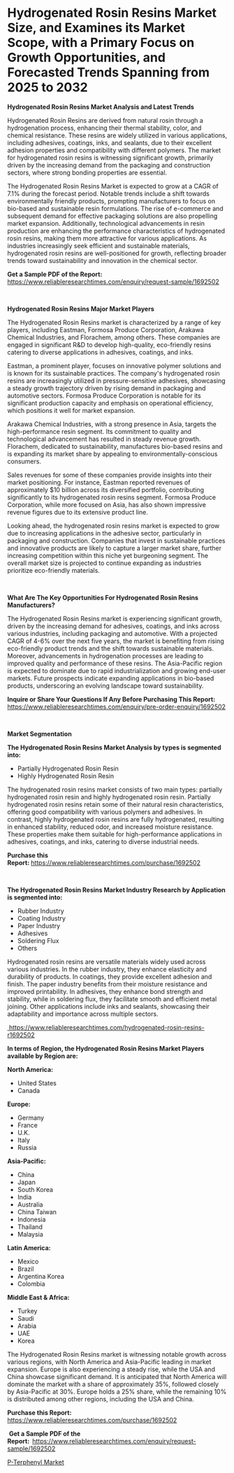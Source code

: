 <p><h1>Hydrogenated Rosin Resins Market Size, and Examines its Market Scope, with a Primary Focus on Growth Opportunities, and Forecasted Trends Spanning from 2025 to 2032</h1></p><p><strong>Hydrogenated Rosin Resins Market Analysis and Latest Trends</strong></p>
<p><p>Hydrogenated Rosin Resins are derived from natural rosin through a hydrogenation process, enhancing their thermal stability, color, and chemical resistance. These resins are widely utilized in various applications, including adhesives, coatings, inks, and sealants, due to their excellent adhesion properties and compatibility with different polymers. The market for hydrogenated rosin resins is witnessing significant growth, primarily driven by the increasing demand from the packaging and construction sectors, where strong bonding properties are essential.</p><p>The Hydrogenated Rosin Resins Market is expected to grow at a CAGR of 7.1% during the forecast period. Notable trends include a shift towards environmentally friendly products, prompting manufacturers to focus on bio-based and sustainable resin formulations. The rise of e-commerce and subsequent demand for effective packaging solutions are also propelling market expansion. Additionally, technological advancements in resin production are enhancing the performance characteristics of hydrogenated rosin resins, making them more attractive for various applications. As industries increasingly seek efficient and sustainable materials, hydrogenated rosin resins are well-positioned for growth, reflecting broader trends toward sustainability and innovation in the chemical sector.</p></p>
<p><strong>Get a Sample PDF of the Report:&nbsp;</strong> <a href="https://www.reliableresearchtimes.com/enquiry/request-sample/1692502?utm_campaign=3063&utm_medium=2&utm_source=Github&utm_content=ia&utm_term=27032025&utm_id=hydrogenated-rosin-resins">https://www.reliableresearchtimes.com/enquiry/request-sample/1692502</a></p>
<p>&nbsp;</p>
<p><strong>Hydrogenated Rosin Resins Major Market Players</strong></p>
<p><p>The Hydrogenated Rosin Resins market is characterized by a range of key players, including Eastman, Formosa Produce Corporation, Arakawa Chemical Industries, and Florachem, among others. These companies are engaged in significant R&D to develop high-quality, eco-friendly resins catering to diverse applications in adhesives, coatings, and inks.</p><p>Eastman, a prominent player, focuses on innovative polymer solutions and is known for its sustainable practices. The company's hydrogenated rosin resins are increasingly utilized in pressure-sensitive adhesives, showcasing a steady growth trajectory driven by rising demand in packaging and automotive sectors. Formosa Produce Corporation is notable for its significant production capacity and emphasis on operational efficiency, which positions it well for market expansion.</p><p>Arakawa Chemical Industries, with a strong presence in Asia, targets the high-performance resin segment. Its commitment to quality and technological advancement has resulted in steady revenue growth. Florachem, dedicated to sustainability, manufactures bio-based resins and is expanding its market share by appealing to environmentally-conscious consumers.</p><p>Sales revenues for some of these companies provide insights into their market positioning. For instance, Eastman reported revenues of approximately $10 billion across its diversified portfolio, contributing significantly to its hydrogenated rosin resins segment. Formosa Produce Corporation, while more focused on Asia, has also shown impressive revenue figures due to its extensive product line.</p><p>Looking ahead, the hydrogenated rosin resins market is expected to grow due to increasing applications in the adhesive sector, particularly in packaging and construction. Companies that invest in sustainable practices and innovative products are likely to capture a larger market share, further increasing competition within this niche yet burgeoning segment. The overall market size is projected to continue expanding as industries prioritize eco-friendly materials.</p></p>
<p>&nbsp;</p>
<p><strong>What Are The Key Opportunities For Hydrogenated Rosin Resins Manufacturers?</strong></p>
<p><p>The Hydrogenated Rosin Resins market is experiencing significant growth, driven by the increasing demand for adhesives, coatings, and inks across various industries, including packaging and automotive. With a projected CAGR of 4-6% over the next five years, the market is benefiting from rising eco-friendly product trends and the shift towards sustainable materials. Moreover, advancements in hydrogenation processes are leading to improved quality and performance of these resins. The Asia-Pacific region is expected to dominate due to rapid industrialization and growing end-user markets. Future prospects indicate expanding applications in bio-based products, underscoring an evolving landscape toward sustainability.</p></p>
<p><strong>Inquire or Share Your Questions If Any Before Purchasing This Report:</strong> <a href="https://www.reliableresearchtimes.com/enquiry/pre-order-enquiry/1692502?utm_campaign=3063&utm_medium=2&utm_source=Github&utm_content=ia&utm_term=27032025&utm_id=hydrogenated-rosin-resins">https://www.reliableresearchtimes.com/enquiry/pre-order-enquiry/1692502</a></p>
<p>&nbsp;</p>
<p><strong>Market Segmentation</strong></p>
<p><strong>The Hydrogenated Rosin Resins Market Analysis by types is segmented into:</strong></p>
<p><ul><li>Partially Hydrogenated Rosin Resin</li><li>Highly Hydrogenated Rosin Resin</li></ul></p>
<p><p>The hydrogenated rosin resins market consists of two main types: partially hydrogenated rosin resin and highly hydrogenated rosin resin. Partially hydrogenated rosin resins retain some of their natural resin characteristics, offering good compatibility with various polymers and adhesives. In contrast, highly hydrogenated rosin resins are fully hydrogenated, resulting in enhanced stability, reduced odor, and increased moisture resistance. These properties make them suitable for high-performance applications in adhesives, coatings, and inks, catering to diverse industrial needs.</p></p>
<p><strong>Purchase this Report:&nbsp;</strong><a href="https://www.reliableresearchtimes.com/purchase/1692502?utm_campaign=3063&utm_medium=2&utm_source=Github&utm_content=ia&utm_term=27032025&utm_id=hydrogenated-rosin-resins">https://www.reliableresearchtimes.com/purchase/1692502</a></p>
<p>&nbsp;</p>
<p><strong>The Hydrogenated Rosin Resins Market Industry Research by Application is segmented into:</strong></p>
<p><ul><li>Rubber Industry</li><li>Coating Industry</li><li>Paper Industry</li><li>Adhesives</li><li>Soldering Flux</li><li>Others</li></ul></p>
<p><p>Hydrogenated rosin resins are versatile materials widely used across various industries. In the rubber industry, they enhance elasticity and durability of products. In coatings, they provide excellent adhesion and finish. The paper industry benefits from their moisture resistance and improved printability. In adhesives, they enhance bond strength and stability, while in soldering flux, they facilitate smooth and efficient metal joining. Other applications include inks and sealants, showcasing their adaptability and importance across multiple sectors.</p></p>
<p><a href="https://www.reliableresearchtimes.com/hydrogenated-rosin-resins-r1692502?utm_campaign=3063&utm_medium=2&utm_source=Github&utm_content=ia&utm_term=27032025&utm_id=hydrogenated-rosin-resins">&nbsp;https://www.reliableresearchtimes.com/hydrogenated-rosin-resins-r1692502</a></p>
<p><strong>In terms of Region, the Hydrogenated Rosin Resins Market Players available by Region are:</strong></p>
<p>
    <p> <strong> North America: </strong>
        <ul>
            <li>United States</li>
            <li>Canada</li>
        </ul>
        </p> 
    <p> <strong> Europe: </strong>
        <ul>
            <li>Germany</li>
            <li>France</li>
            <li>U.K.</li>
            <li>Italy</li>
            <li>Russia</li>
        </ul>
        </p> 
    <p> <strong> Asia-Pacific: </strong>
        <ul>
            <li>China</li>
            <li>Japan</li>
            <li>South Korea</li>
            <li>India</li>
            <li>Australia</li>
            <li>China Taiwan</li>
            <li>Indonesia</li>
            <li>Thailand</li>
            <li>Malaysia</li>
        </ul>
        </p> 
    <p> <strong> Latin America: </strong>
        <ul>
            <li>Mexico</li>
            <li>Brazil</li>
            <li>Argentina Korea</li>
            <li>Colombia</li>
        </ul>
        </p> 
    <p> <strong> Middle East & Africa: </strong>
        <ul>
            <li>Turkey</li>
            <li>Saudi</li>
            <li>Arabia</li>
            <li>UAE</li>
            <li>Korea</li>
        </ul>
    </p>
    </p>
<p><p>The Hydrogenated Rosin Resins market is witnessing notable growth across various regions, with North America and Asia-Pacific leading in market expansion. Europe is also experiencing a steady rise, while the USA and China showcase significant demand. It is anticipated that North America will dominate the market with a share of approximately 35%, followed closely by Asia-Pacific at 30%. Europe holds a 25% share, while the remaining 10% is distributed among other regions, including the USA and China.</p></p>
<p><strong>Purchase this Report: </strong><a href="https://www.reliableresearchtimes.com/purchase/1692502?utm_campaign=3063&utm_medium=2&utm_source=Github&utm_content=ia&utm_term=27032025&utm_id=hydrogenated-rosin-resins">https://www.reliableresearchtimes.com/purchase/1692502</a></p>
<p>&nbsp;<strong>Get a Sample PDF of the Report:&nbsp;&nbsp;</strong><a href="https://www.reliableresearchtimes.com/enquiry/request-sample/1692502?utm_campaign=3063&utm_medium=2&utm_source=Github&utm_content=ia&utm_term=27032025&utm_id=hydrogenated-rosin-resins">https://www.reliableresearchtimes.com/enquiry/request-sample/1692502</a></p>
<p><strong></strong></p>
<p><p><a href="https://github.com/jhamygunler/Market-Research-Report-List-1/blob/main/p-terphenyl-market.md?utm_campaign=3063&utm_medium=2&utm_source=Github&utm_content=ia&utm_term=27032025&utm_id=hydrogenated-rosin-resins">P-Terphenyl Market</a></p></p>